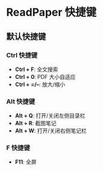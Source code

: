# ReadPaper 快捷键

## 默认快捷键

### Ctrl 快捷键

- **Ctrl + F**: 全文搜索
- **Ctrl + 0**: PDF 大小自适应
- **Ctrl + =/&ndash;**: 放大/缩小

### Alt 快捷键

- **Alt + Q**: 打开/关闭左侧目录栏
- **Alt + R**: 截图笔记
- **Alt + W**: 打开/关闭右侧笔记栏

### F 快捷键

- **F11**: 全屏
